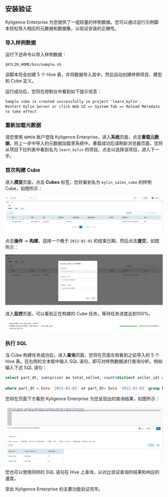 ## 安装验证

Kyligence Enterprise 为您提供了一组轻量的样例数据。您可以通过运行示例脚本轻松导入相应的元数据和数据集，以验证安装的正确性。

### 导入样例数据

运行下述命令以导入样例数据：

```shell
$KYLIN_HOME/bin/sample.sh
```

该脚本将会创建 5 个 Hive 表，并将数据导入其中，然后自动创建样例项目、模型和 Cube 定义。

运行成功后，您将在控制台中看到如下提示信息：

```shell
Sample cube is created successfully in project 'learn_kylin'.
Restart Kylin Server or click Web UI => System Tab => Reload Metadata to take effect
```

### 重新加载元数据

请您使用 `ADMIN` 账户登陆 Kyligence Enterprise，进入**系统**页面，点击**重载元数据**，将上一步中导入的元数据加载至系统中。重载成功后请刷新浏览器页面，您将从项目下拉列表中看到名为 `learn_kylin` 的项目。点击以选择该项目，进入下一步。

### 首次构建 Cube

进入**模型**页面，点击 **Cubes** 标签，您将看到名为 `kylin_sales_cube` 的样例 Cube，如图所示：

![](installation_images/installation_show_cube_cn.png)

点击**操作** -> **构建**，选择一个晚于 `2012-01-01` 的结束日期，然后点击**提交**，如图所示：

![](installation_images/installation_build_cube_cn.png)

进入**监控**页面，可以看到正在构建的 Cube 任务，等待任务进度达到100%。

![](installation_images/insight.png)

### 执行 SQL

当 Cube 构建任务成功后，进入**查询**页面，您将在页面左侧看到之前导入的 5 个 Hive 表。在右侧的文本框中输入 SQL 语句，即可对样例数据进行查询分析。例如输入下述 SQL 语句：

```sql
select part_dt, sum(price) as total_selled, count(distinct seller_id) as sellers from kylin_sales

where part_dt = Date '2012-01-02' or part_dt= Date '2012-01-03' group by part_dt order by part_dt
```

您将在页面下方看到 Kyligence Enterprise 为您呈现出的查询结果，如图所示：

![](installation_images/installation_query_result.png)



您也可以使用同样的 SQL 语句在 Hive 上查询，以对比验证查询的结果和响应的速度。

至此 Kyligence Enterprise 的主要功能验证完毕。